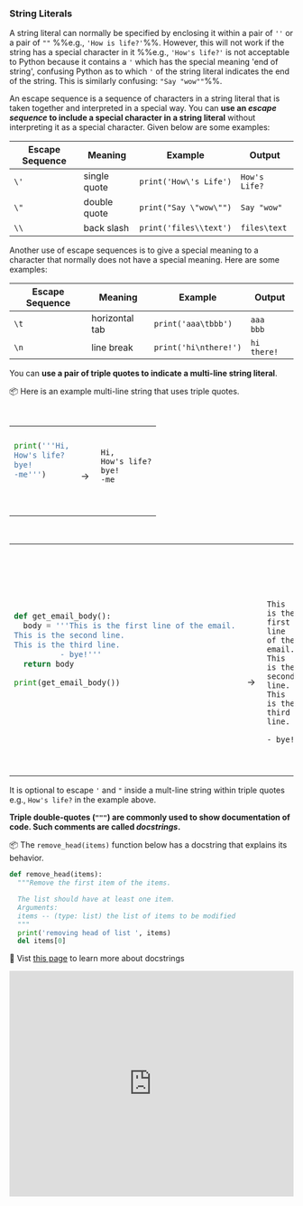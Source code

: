 ### String Literals

A <tooltip content="a string value, not a variable">string literal</tooltip> can normally be specified by enclosing it within a pair of `''` or a pair of `""` %%e.g., `'How is life?'`%%. However, this will not work if the string has a <tooltip content="a character that has special meaning in Python">special character</tooltip> in it %%e.g., `'How's life?'` is not acceptable to Python because it contains a `'` which has the special meaning 'end of string', confusing Python as to which `'` of the string literal indicates the end of the string. This is similarly confusing: `"Say "wow""`%%.

<div id="strings-escape">

An escape sequence is a sequence of characters in a string literal that is taken together and interpreted in a special way. You can **use an _escape sequence_  to include a special character in a string literal** without interpreting it as a special character.  Given below are some examples:

Escape Sequence | Meaning | Example | Output
--------------- | ------- | ------- | ------
`\'` | single quote | `print('How\'s Life')` | `How's Life?`
`\"` | double quote | `print("Say \"wow\"")` | `Say "wow"`
`\\` | back slash | `print('files\\text')` | `files\text`

Another use of escape sequences is to give a special meaning to a character that normally does not have a special meaning. Here are some examples:

Escape Sequence | Meaning | Example | Output
--------------- | ------- | ------- | ------
`\t` | horizontal tab | `print('aaa\tbbb')` | `aaa` `  ` `bbb`
`\n` | line break | `print('hi\nthere!')` | `hi`<br>`there!`

</div>

<panel type="danger" header=":muscle: Exercise: Escape Sequences" expanded no-close>
  <include src="e-escapeSequences.md" />
</panel><p/>

You can **use a pair of triple quotes to indicate a multi-line string literal**. 

<tip-box> 

:package: Here is an example multi-line string that uses triple quotes.

<table> 
<tr>
  <td>

```python
print('''Hi,
How's life?
bye!
-me''')
```
  </td>
  <td><br>&nbsp;→&nbsp;</td>
  <td><br>

```
Hi,
How's life?
bye!
-me
```
  </td>
</tr>
</table>

<table> 
<tr>
  <td>

```python
def get_email_body():
  body = '''This is the first line of the email.
This is the second line.
This is the third line.
          - bye!'''
  return body

print(get_email_body())
```
  </td>
  <td><br><br><br><br>&nbsp;→&nbsp;</td>
  <td><br><br><br><br>

```
This is the first line of the email.
This is the second line.
This is the third line.
          - bye!
```
  </td>
</tr>
</table>

</tip-box>

It is optional to escape `'` and `"` inside a mult-line string within triple quotes e.g., `How's life?` in the example above.

<panel type="danger" header=":muscle: Exercise: Multi-Line String" expanded no-close>
  <include src="e-multiLineString.md" />
</panel><p/>

**Triple double-quotes (`"""`) are commonly used to show documentation of code. Such comments are called _docstrings_.**

<tip-box> 

:package: The `remove_head(items)` function below has a docstring that explains its behavior.

```python
def remove_head(items):
  """Remove the first item of the items.

  The list should have at least one item.
  Arguments:
  items -- (type: list) the list of items to be modified
  """
  print('removing head of list ', items)
  del items[0]
```


</tip-box>

:paperclip: Vist [this page](https://www.python.org/dev/peps/pep-0257/) to learn more about docstrings

<panel type="seamless" header="%%:computer: Try your own%%">

<iframe height="400px" width="100%" src="https://repl.it/@pythonbasics/strings-literals?lite=true" scrolling="no" frameborder="no" allowtransparency="true" allowfullscreen="true" sandbox="allow-forms allow-pointer-lock allow-popups allow-same-origin allow-scripts allow-modals"></iframe>

</panel>
